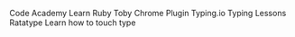 Code Academy Learn Ruby
Toby Chrome Plugin
Typing.io Typing Lessons
Ratatype Learn how to touch type

